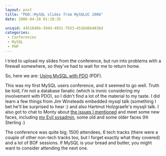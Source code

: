 ```yaml
---
layout: post
title: "PDO::MySQL slides from MySQLUC 2006"
date: 2006-04-28 01:18:35

uniqid: 44516d6b-39dd-4931-7933-4516d6b4836d
categories: 
 - Conferences
 - MySQL
 - PHP
---
```

<p>I tried to upload my slides from the conference, but run into problems with a firewall somewhere, so they've had to wait for me to return home.   </p>
<p>So, here we are: <a href="/images/pdo-mysql.pdf">Using MySQL with PDO</a> (PDF).   </p>
<p>This was my first MySQL users conference, and it seemed to go well.  Truth be told, I'm not a database fanatic (which is ironic considering my involvement with PDO), so I didn't find a lot of the material to my taste.  I did learn a few things from Jim Winsteads embedded mysql talk (something I bet he'll be surprised to hear :) and also Hartmut Holzgraefe's mysqli talk.  I also got to chat to Monty about <a href="/blog/2006/apr/using-pdo-mysql">the issues I mentioned</a> and meet some new faces, including <a href="http://evilsysadmin.blogspot.com/">my Evil sysadmin</a>, some old and some older faces (Hi Sterling :)   </p>
<p>The conference was quite big; 1500 attendees, 6 tech tracks (there were a couple of other non-tech tracks too, but I forget exactly what they covered) and a lot of BOF sessions.  If MySQL is your bread and butter, you might want to consider attending the next one.  </p>
